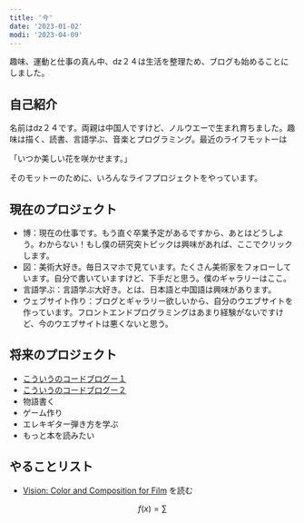 ```yaml
---
title: '今'
date: '2023-01-02'
modi: '2023-04-09'
---
```

趣味、運動と仕事の真ん中、dz２４は生活を整理ため、ブログも始めることにしました。

## 自己紹介

名前はdz２４です。両親は中国人ですけど、ノルウエーで生まれ育ちました。趣味は描く、読書、言語学ぶ、音楽とプログラミング。最近のライフモットーは

「いつか美しい花を咲かせます。」

そのモットーのために、いろんなライフプロジェクトをやっています。

## 現在のプロジェクト
* 博：現在の仕事です。もう直ぐ卒業予定があるですから、あとはどうしよう。わからない！もし僕の研究突トピックは興味があれば、ここでクリックします。
* 図：美術大好き。毎日スマホで見ています。たくさん美術家をフォローしています。自分で書いていますけど、下手だと思う。僕のギャラリーはここ。
* 言語学ぶ：言語学ぶ大好き。とは、日本語と中国語は興味があります。
* ウェブサイト作り：ブログとギャラリー欲しいから、自分のウエブサイトを作っています。フロントエンドプログラミングはあまり経験がないですけど、今のウエブサイトは悪くないと思う。

## 将来のプロジェクト
* [こういうのコードブログー１](https://dotfiles.joshmedeski.com/yabai.html#skhdrc)
* [こういうのコードブログー２](https://danielpaleka.com)
* 物語書く
* ゲーム作り
* エレキギター弾き方を学ぶ
* もっと本を読みたい

## やることリスト
* [Vision: Color and Composition for Film](https://www.amazon.com/Vision-Composition-Hans-P-Bacher/dp/1786272202) を読む

$$f(x) = \sum$$
